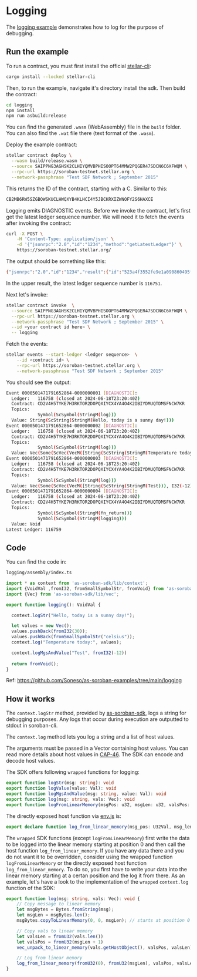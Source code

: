 # Logging

The [logging example](https://github.com/Soneso/as-soroban-examples/tree/main/logging) demonstrates how to log for the purpose of debugging.


## Run the example

To run a contract, you must first install the official [stellar-cli](https://soroban.stellar.org/docs/getting-started/setup):

```sh
cargo install --locked stellar-cli
```

Then, to run the example, navigate it's directory install the sdk. Then build the contract:

```sh
cd logging
npm install
npm run asbuild:release
```

You can find the generated `.wasm` (WebAssembly) file in the `build` folder. You can also find the `.wat` file there (text format of the `.wasm`).

Deploy the example contract:

```sh
stellar contract deploy \
  --wasm build/release.wasm \
  --source SAIPPNG3AGHSK2CLHIYQMVBPHISOOPT64MMW2PQGER47SDCN6C6XFWQM \
  --rpc-url https://soroban-testnet.stellar.org \
  --network-passphrase "Test SDF Network ; September 2015"
```

This returns the ID of the contract, starting with a C. Similar to this:

```sh
CB2MB6RW5SZGBOWSKUCLHWQXYB4KLHCI4Y5JBCKRXIZWNOFY2S6HAXCE
```
Logging emits DIAGNOSTIC events. Before we invoke the contract, let's first get the latest ledger sequence number. We will need it to fetch the events after invoking the contract:

```sh
curl -X POST \
    -H 'Content-Type: application/json' \
    -d '{"jsonrpc":"2.0","id":"1234","method":"getLatestLedger"}' \
    https://soroban-testnet.stellar.org/
```

The output should be something like this:

```sh
{"jsonrpc":"2.0","id":"1234","result":{"id":"523a4f3552fe9e1a090860495fbf3a0608e3300f9f6e860c800312c1f44da9a3","protocolVersion":21,"sequence":116751}}
```
In the upper result, the latest ledger sequence number is `116751`.

Next let's invoke:

```sh
stellar contract invoke  \
  --source SAIPPNG3AGHSK2CLHIYQMVBPHISOOPT64MMW2PQGER47SDCN6C6XFWQM \
  --rpc-url https://soroban-testnet.stellar.org \
  --network-passphrase "Test SDF Network ; September 2015" \
  --id <your contract id here> \
  -- logging
```

Fetch the events:

```sh
stellar events --start-ledger <ledger sequence>  \
    --id <contract id> \
    --rpc-url https://soroban-testnet.stellar.org \
    --network-passphrase "Test SDF Network ; September 2015"
```

You should see the output:

```sh
Event 0000501471791652864-0000000001 [DIAGNOSTIC]:
  Ledger:   116758 (closed at 2024-06-18T23:20:40Z)
  Contract: CD2V4H5TYKE7H3RKTOR2DOPQXIYCX4YA4O4K2IBIYDMUQTDMSFNCW7KR
  Topics:
            Symbol(ScSymbol(StringM(log)))
  Value: String(ScString(StringM(Hello, today is a sunny day!)))
Event 0000501471791652864-0000000002 [DIAGNOSTIC]:
  Ledger:   116758 (closed at 2024-06-18T23:20:40Z)
  Contract: CD2V4H5TYKE7H3RKTOR2DOPQXIYCX4YA4O4K2IBIYDMUQTDMSFNCW7KR
  Topics:
            Symbol(ScSymbol(StringM(log)))
  Value: Vec(Some(ScVec(VecM([String(ScString(StringM(Temperature today:))), I32(30), Symbol(ScSymbol(StringM(celsius)))]))))
Event 0000501471791652864-0000000003 [DIAGNOSTIC]:
  Ledger:   116758 (closed at 2024-06-18T23:20:40Z)
  Contract: CD2V4H5TYKE7H3RKTOR2DOPQXIYCX4YA4O4K2IBIYDMUQTDMSFNCW7KR
  Topics:
            Symbol(ScSymbol(StringM(log)))
  Value: Vec(Some(ScVec(VecM([String(ScString(StringM(Test))), I32(-12)]))))
Event 0000501471791652864-0000000004 [DIAGNOSTIC]:
  Ledger:   116758 (closed at 2024-06-18T23:20:40Z)
  Contract: CD2V4H5TYKE7H3RKTOR2DOPQXIYCX4YA4O4K2IBIYDMUQTDMSFNCW7KR
  Topics:
            Symbol(ScSymbol(StringM(fn_return)))
            Symbol(ScSymbol(StringM(logging)))
  Value: Void
Latest Ledger: 116759
```

## Code

You can find the code in:

```sh
logging/assembly/index.ts
```

```typescript
import * as context from 'as-soroban-sdk/lib/context';
import {VoidVal ,fromI32, fromSmallSymbolStr, fromVoid} from 'as-soroban-sdk/lib/value';
import {Vec} from 'as-soroban-sdk/lib/vec';

export function logging(): VoidVal {

  context.logStr("Hello, today is a sunny day!");

  let values = new Vec();
  values.pushBack(fromI32(30));
  values.pushBack(fromSmallSymbolStr("celsius"));
  context.log("Temperature today:", values);

  context.logMgsAndValue("Test", fromI32(-12))
  
  return fromVoid();
}
```

Ref: https://github.com/Soneso/as-soroban-examples/tree/main/logging

## How it works

The `context.logStr` method, provided by [as-soroban-sdk](https://github.com/Soneso/as-soroban-sdk), logs a string for debugging purposes. Any logs that occur during execution are outputted to stdout in soroban-cli.

The `context.log` method lets you log a string and a list of host values. 

The arguments must be passed in a Vector containing host values. You can read more details about host values in [CAP-46](https://github.com/stellar/stellar-protocol/blob/master/core/cap-0046-01.md#host-value-type). The SDK can encode and decode host values.

The SDK offers following `wrapped` functions for logging:

```typescript
export function logStr(msg: string): void
export function logValue(value: Val): void
export function logMgsAndValue(msg: string, value: Val): void
export function log(msg: string, vals: Vec): void
export function logFromLinearMemory(msgPos: u32, msgLen: u32, valsPos: u32, valsLen: u32): void
```

The directly exposed host function via [env.js](https://github.com/Soneso/as-soroban-sdk/blob/main/lib/env.ts) is:

```typescript
export declare function log_from_linear_memory(msg_pos: U32Val, msg_len: U32Val, vals_pos: U32Val, vals_len: U32Val): VoidVal;
```

The `wrapped` SDK functions (except `logFromLinearMemory`) first write the data to be logged into the linear memory starting at position 0 and then call the host function `log_from_linear_memory`. If you have any data there and you do not want it to be overridden, consider using the wrapped function `logFromLinearMemory` or the directly exposed host function `log_from_linear_memory`. To do so, you first have to write your data into the linear memory starting at a certan position and the log it from there. As an example, let's have a look to the implementation of the `wrapped` `context.log` function of the SDK:

```typescript
export function log(msg: string, vals: Vec): void {
    // Copy message to linear memory
    let msgBytes = Bytes.fromString(msg);
    let msgLen = msgBytes.len();
    msgBytes.copyToLinearMemory(0, 0, msgLen); // starts at position 0

    // Copy vals to linear memory
    let valsLen = fromU32(vals.len())
    let valsPos = fromU32(msgLen + 1)
    vec_unpack_to_linear_memory(vals.getHostObject(), valsPos, valsLen);

    // Log from linear memory
    log_from_linear_memory(fromU32(0), fromU32(msgLen), valsPos, valsLen);
}
```
